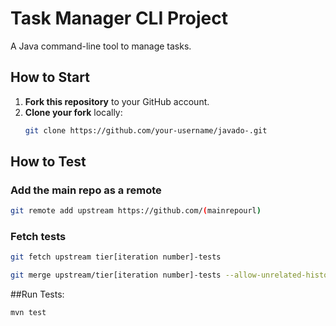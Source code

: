 # Task Manager CLI Project
A Java command-line tool to manage tasks.

## How to Start
1. **Fork this repository** to your GitHub account.
2. **Clone your fork** locally:
   ```bash
   git clone https://github.com/your-username/javado-.git
    ```
## How to Test
### Add the main repo as a remote

```bash
git remote add upstream https://github.com/(mainrepourl)
```

### Fetch tests 
```bash
git fetch upstream tier[iteration number]-tests

git merge upstream/tier[iteration number]-tests --allow-unrelated-histories
```
##Run Tests:

```bash
mvn test
```
